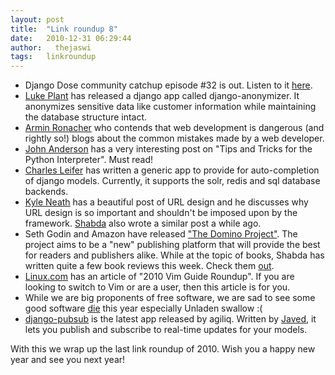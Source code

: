 ```yaml
---
layout: post
title:  "Link roundup 8"
date:   2010-12-31 06:29:44
author:   thejaswi
tags:   linkroundup
---
```


-   Django Dose community catchup episode \#32 is out. Listen to it
    [here](http://djangodose.com/podcasts/community-catchup/episode/32/).
-   [Luke
    Plant](http://lukeplant.me.uk/blog/posts/django-anonymizer-released/)
    has released a django app called django-anonymizer. It anonymizes
    sensitive data like customer information while maintaining the
    database structure intact.
-   [Armin
    Ronacher](http://lucumr.pocoo.org/2010/12/24/common-mistakes-as-web-developer/)
    who contends that web development is dangerous (and rightly so!)
    blogs about the common mistakes made by a web developer.
-   [John
    Anderson](http://sontek.net/tips-and-tricks-for-the-python-interpreter')
    has a very interesting post on \"Tips and Tricks for the Python
    Interpreter\". Must read!
-   [Charles
    Leifer](http://charlesleifer.com/blog/autocompletion-for-django-models-using-solr-redis-or-sql/)
    has written a generic app to provide for auto-completion of django
    models. Currently, it supports the solr, redis and sql database
    backends.
-   [Kyle Neath](http://warpspire.com/posts/url-design/) has a beautiful
    post of URL design and he discusses why URL design is so important
    and shouldn\'t be imposed upon by the framework.
    [Shabda](http://agiliq.com/blog/2010/12/experiments-in-url-design/)
    also wrote a similar post a while ago.
-   Seth Godin and Amazon have released [\"The Domino
    Project\"](http://www.thedominoproject.com/). The project aims to be
    a \"new\" publishing platform that will provide the best for readers
    and publishers alike. While at the topic of books, Shabda has
    written quite a few book reviews this week. Check them
    [out](http://agiliq.com/blog/tag/reviews/).
-   [Linux.com](http://www.linux.com/learn/tutorials/393476:2010-vim-guide-roundup)
    has an article of \"2010 Vim Guide Roundup\". If you are looking to
    switch to Vim or are a user, then this article is for you.
-   While we are big proponents of free software, we are sad to see some
    good software [die](http://lwn.net/Articles/420774/) this year
    especially Unladen swallow :(
-   [django-pubsub](https://github.com/agiliq/django-pubsub) is the
    latest app released by agiliq. Written by
    [Javed](http://agiliq.com/blog/2010/12/real-time-applications-with-django-xmpp-and-stroph/),
    it lets you publish and subscribe to real-time updates for your
    models.

With this we wrap up the last link roundup of 2010. Wish you a happy new
year and see you next year!
